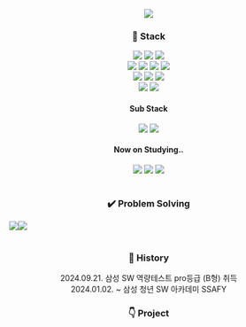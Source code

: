 <div align="center">
  <img src="https://capsule-render.vercel.app/api?type=Venom&color=auto&height=200&section=header&text=&fontSize=60&theme=tokyonight" /><br>

  <h3>🌈 Stack</h3>
  <img src="https://img.shields.io/badge/java-blue?style=square&logo=java&logoColor=white">
  <img src="https://img.shields.io/badge/Python-3776AB?style=square&logo=python&logoColor=white">
  <img src="https://img.shields.io/badge/TypeScript-3178C6?style=square&logo=typescript&logoColor=white">
  <br>
  <img src="https://img.shields.io/badge/SpringBoot-6DB33F?style=square&logo=SpringBoot&logoColor=white">
  <img src="https://img.shields.io/badge/Next.js-000000?style=square&logo=nextdotjs&logoColor=white">
  <img src="https://img.shields.io/badge/React-61DAFB?style=square&logo=react&logoColor=white">
  <img src="https://img.shields.io/badge/Vue.js-4FC08D?style=square&logo=vuedotjs&logoColor=white">
  <br>
  <img src="https://img.shields.io/badge/Redis-FF4438?style=square&logo=redis&logoColor=white">
  <img src="https://img.shields.io/badge/Maria%20DB-003545?style=square&logo=mariadb&logoColor=white">
  <img src="https://img.shields.io/badge/MySQL-4479A1?style=square&logo=mysql&logoColor=white">
  <br>
  <img src="https://img.shields.io/badge/MUI-007FFF?style=square&logo=mui&logoColor=white">
  <img src="https://img.shields.io/badge/TailWind-06B6D4?style=square&logo=tailwindcss&logoColor=white">
  <br>

  <h4>Sub Stack</h4>
  <img src="https://img.shields.io/badge/Kotlin-7F52FF?style=square&logo=kotlin&logoColor=white">
  <img src="https://img.shields.io/badge/Django-092E20?style=square&logo=django&logoColor=white">
  <br>

  <h4>Now on Studying.. </h4>
  <img src="https://img.shields.io/badge/Nginx-009639?style=square&logo=nginx&logoColor=white">
  <img src="https://img.shields.io/badge/Docker-2496ED?style=square&logo=docker&logoColor=white">
  <img src="https://img.shields.io/badge/Android Studio-3DDC84?style=square&logo=androidstudio&logoColor=white">
  <br>

  <br>
  <h3>✔️ Problem Solving</h3>
  <div style="display: flex;">
    <a href="https://solved.ac/profile/pdh9523">
      <img src="http://mazassumnida.wtf/api/v2/generate_badge?boj=pdh9523">
    </a>
    <a href="https://solved.ac/profile/pdh9523">
      <img src="http://mazandi.herokuapp.com/api?handle=pdh9523&theme=warm"/>
    </a>
  </div>
  <br>

  <h3>📜 History</h3>
    <div>2024.09.21. 삼성 SW 역량테스트 pro등급 (B형) 취득</div>
    <div>2024.01.02. ~ 삼성 청년 SW 아카데미 SSAFY</div>
    
  <h3>👇 Project</h3>

<!-- https://simpleicons.org/ -->
